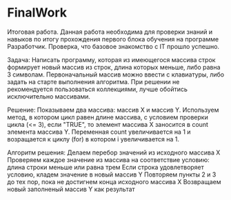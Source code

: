 # FinalWork
Итоговая работа.
Данная работа необходима для проверки знаний и навыков по итогу прохождения первого блока обучения на программе Разработчик.
Проверка, что базовое знакомство с IT прошло успешно.

Задача:
Написать программу, которая из имеющегося массива строк формирует новый массив из строк, длина которых меньше, либо равна 3 символам. Первоначальный массив можно ввести с клавиатуры, либо задать на старте выполнения алгоритма. При решении не рекомендуется пользоваться коллекциями, лучше обойтись исключительно массивами.

Решение:
Показываем два массива: массив X и массив Y.
Используем метод, в котором цикл равен длине массива, с условием проверки цикла (<= 3),
если "TRUE", то элемент массива Х заносится в count элемента массива Y. 
Переменная сount увеличивается на 1 и возращается к циклу (for) в котором i увеличивается на 1.

Алгоритм решения:
Делаем перебор значений из исходного массива X
Проверяем каждое значение из массива на соответствие условию: длина строки меньше или равна трем
Если строка удовлетворяет условию, кладем значение в новый массив Y
Повторяем пункты 2 и 3 до тех пор, пока не достигнем конца исходного массива X
Возвращаем новый заполненый массив Y как результат
